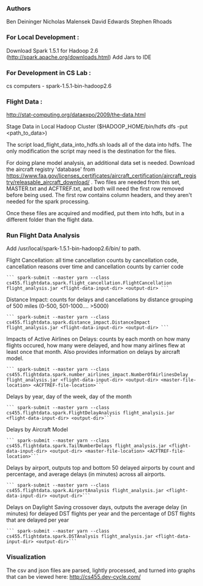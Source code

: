 ### Authors
Ben Deininger
Nicholas Malensek
David Edwards
Stephen Rhoads

### For Local Development :
Download Spark 1.5.1 for Hadoop 2.6 (http://spark.apache.org/downloads.html)
Add Jars to IDE

### For Development in CS Lab :
cs computers - spark-1.5.1-bin-hadoop2.6

### Flight Data :
http://stat-computing.org/dataexpo/2009/the-data.html

Stage Data in Local Hadoop Cluster ($HADOOP_HOME/bin/hdfs dfs -put <path_to_data>)

The script load_flight_data_into_hdfs.sh loads all of the data into hdfs. The only modification the script
may need is the destination for the files.

For doing plane model analysis, an additional data set is needed.  Download the aircraft registry 'database' from
https://www.faa.gov/licenses_certificates/aircraft_certification/aircraft_registry/releasable_aircraft_download/ .
Two files are needed from this set, MASTER.txt and ACFTREF.txt, and both will need the first row removed before being used.
The first row contains column headers, and they aren't needed for the spark processing.

Once these files are acquired and modified, put them into hdfs, but in a different folder than the flight data.

### Run Flight Data Analysis
Add /usr/local/spark-1.5.1-bin-hadoop2.6/bin/ to path.

Flight Cancellation: all time cancellation counts by cancellation code, cancellation reasons over time and cancellation counts by carrier code

    ``` spark-submit --master yarn --class cs455.flightdata.spark.flight_cancellation.FlightCancellation flight_analysis.jar <flight-data-input-dir> <output-dir> ```

Distance Impact: counts for delays and cancellations by distance grouping of 500 miles (0-500, 501-1000.... >5000)

    ``` spark-submit --master yarn --class cs455.flightdata.spark.distance_impact.DistanceImpact flight_analysis.jar <flight-data-input-dir> <output-dir> ```

Impacts of Active Airlines on Delays: counts by each month on how many flights occured, how many were delayed, and how many airlines flew at least once that month.
Also provides information on delays by aircraft model.
   
    ``` spark-submit --master yarn --class cs455.flightdata.spark.number_airlines_impact.NumberOfAirlinesDelay flight_analysis.jar <flight-data-input-dir> <output-dir> <master-file-location> <ACFTREF-file-location>```

Delays by year, day of the week, day of the month

    ``` spark-submit --master yarn --class cs455.flightdata.spark.FlightDelayAnalysis flight_analysis.jar <flight-data-input-dir> <output-dir>```

Delays by Aircraft Model

    ``` spark-submit --master yarn --class cs455.flightdata.spark.TailNumberDelays flight_analysis.jar <flight-data-input-dir> <output-dir> <master-file-location> <ACFTREF-file-location>```
    
Delays by airport, outputs top and bottom 50 delayed airports by count and percentage, and average delays (in minutes) across all airports.

    ``` spark-submit --master yarn --class cs455.flightdata.spark.AirportAnalysis flight_analysis.jar <flight-data-input-dir> <output-dir>```
    
Delays on Daylight Saving crossover days, outputs the average delay (in minutes) for delayed DST flights per year and the percentage of DST flights that are delayed per year

    ``` spark-submit --master yarn --class cs455.flightdata.spark.DSTAnalysis flight_analysis.jar <flight-data-input-dir> <output-dir>```

### Visualization

The csv and json files are parsed, lightly processed, and turned into graphs that can be viewed here: http://cs455.dev-cycle.com/

